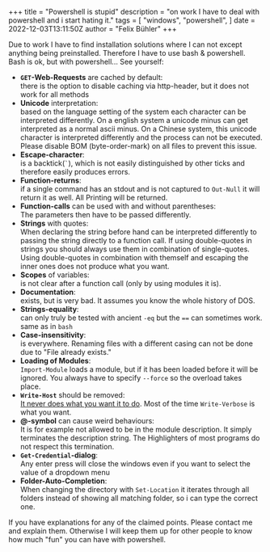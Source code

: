 +++
title = "Powershell is stupid"
description = "on work I have to deal with powershell and i start hating it."
tags = [
  "windows",
  "powershell",
]
date = 2022-12-03T13:11:50Z
author = "Felix Bühler"
+++

Due to work I have to find installation solutions where I can not except anything being preinstalled. Therefore I have to use bash & powershell. Bash is ok, but with powershell... See yourself:

- **`GET`-Web-Requests** are cached by default:\
  there is the option to disable caching via http-header, but it does not work for all methods
- **Unicode** interpretation:\
  based on the language setting of the system each character can be interpreted differently. On a english system a unicode minus can get interpreted as a normal ascii minus. On a Chinese system, this unicode character is interpreted differently and the process can not be executed. Please disable BOM (byte-order-mark) on all files to prevent this issue.
- **Escape-character**:\
  is a backtick(`` ` ``), which is not easily distinguished by other ticks and therefore easily produces errors.
- **Function-returns**:\
  if a single command has an stdout and is not captured to `Out-Null` it will return it as well. All Printing will be returned.
- **Function-calls** can be used with and without parentheses:\
  The parameters then have to be passed differently.
- **Strings** with quotes:\
  When declaring the string before hand can be interpreted differently to passing the string directly to a function call.
  If using double-quotes in strings you should always use them in combination of single-quotes. Using double-quotes in combination with themself and escaping the inner ones does not produce what you want. 
- **Scopes** of variables:\
  is not clear after a function call (only by using modules it is).
- **Documentation**:\
  exists, but is very bad. It assumes you know the whole history of DOS.
- **Strings-equality**:\
  can only truly be tested with ancient `-eq` but the `==` can sometimes work. same as in `bash`
- **Case-insensitivity**:\
  is everywhere. Renaming files with a different casing can not be done due to "File already exists."
- **Loading of Modules**:\
  `Import-Module` loads a module, but if it has been loaded before it will be ignored. You always have to specify `--force` so the overload takes place.
- **`Write-Host`** should be removed:\
  [It never does what you want it to do](https://www.jsnover.com/blog/2013/12/07/write-host-considered-harmful/). Most of the time `Write-Verbose` is what you want.
- **@-symbol** can cause weird behaviours:\
  It is for example not allowed to be in the module description. It simply terminates the description string. The Highlighters of most programs do not respect this termination.
- **`Get-Credential`-dialog**:\
  Any enter press will close the windows even if you want to select the value of a dropdown menu
- **Folder-Auto-Completion**:\
  When changing the directory with `Set-Location` it iterates through all folders instead of showing all matching folder, so i can type the correct one.

If you have explanations for any of the claimed points.
Please contact me and explain them.
Otherwise I will keep them up for other people to know how much "fun" you can have with powershell.
